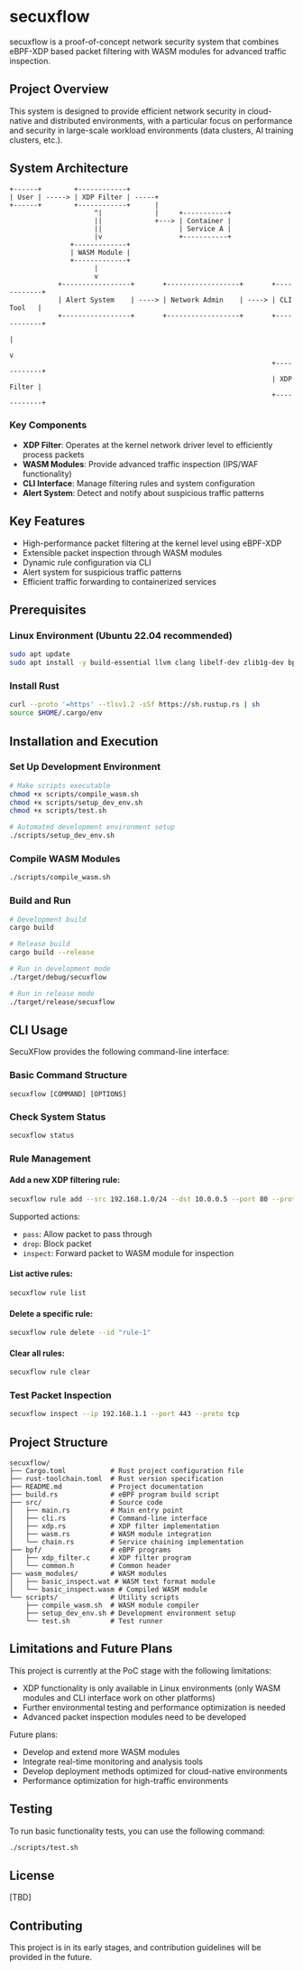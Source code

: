# secuxflow

secuxflow is a proof-of-concept network security system that combines eBPF-XDP based packet filtering with WASM modules for advanced traffic inspection.

## Project Overview

This system is designed to provide efficient network security in cloud-native and distributed environments, with a particular focus on performance and security in large-scale workload environments (data clusters, AI training clusters, etc.).

## System Architecture

```
+------+        +------------+
| User | -----> | XDP Filter | -----+
+------+        +------------+      |
                     ^|             |     +-----------+
                     ||             +---> | Container |
                     ||                   | Service A |
                     |v                   +-----------+
               +-------------+
               | WASM Module |
               +-------------+
                     |
                     v
            +-----------------+       +------------------+       +------------+
            | Alert System    | ----> | Network Admin    | ----> | CLI Tool   |
            +-----------------+       +------------------+       +------------+
                                                                      |
                                                                      v
                                                                 +------------+
                                                                 | XDP Filter |
                                                                 +------------+
```

### Key Components

- **XDP Filter**: Operates at the kernel network driver level to efficiently process packets
- **WASM Modules**: Provide advanced traffic inspection (IPS/WAF functionality)
- **CLI Interface**: Manage filtering rules and system configuration
- **Alert System**: Detect and notify about suspicious traffic patterns

## Key Features

- High-performance packet filtering at the kernel level using eBPF-XDP
- Extensible packet inspection through WASM modules
- Dynamic rule configuration via CLI
- Alert system for suspicious traffic patterns
- Efficient traffic forwarding to containerized services

## Prerequisites

### Linux Environment (Ubuntu 22.04 recommended)

```bash
sudo apt update
sudo apt install -y build-essential llvm clang libelf-dev zlib1g-dev bpftool linux-headers-$(uname -r) wabt
```

### Install Rust

```bash
curl --proto '=https' --tlsv1.2 -sSf https://sh.rustup.rs | sh
source $HOME/.cargo/env
```

## Installation and Execution

### Set Up Development Environment

```bash
# Make scripts executable
chmod +x scripts/compile_wasm.sh
chmod +x scripts/setup_dev_env.sh
chmod +x scripts/test.sh

# Automated development environment setup
./scripts/setup_dev_env.sh
```

### Compile WASM Modules

```bash
./scripts/compile_wasm.sh
```

### Build and Run

```bash
# Development build
cargo build

# Release build
cargo build --release

# Run in development mode
./target/debug/secuxflow

# Run in release mode
./target/release/secuxflow
```

## CLI Usage

SecuXFlow provides the following command-line interface:

### Basic Command Structure

```
secuxflow [COMMAND] [OPTIONS]
```

### Check System Status

```bash
secuxflow status
```

### Rule Management

#### Add a new XDP filtering rule:

```bash
secuxflow rule add --src 192.168.1.0/24 --dst 10.0.0.5 --port 80 --proto tcp --action drop
```

Supported actions:
- `pass`: Allow packet to pass through
- `drop`: Block packet
- `inspect`: Forward packet to WASM module for inspection

#### List active rules:

```bash
secuxflow rule list
```

#### Delete a specific rule:

```bash
secuxflow rule delete --id "rule-1"
```

#### Clear all rules:

```bash
secuxflow rule clear
```

### Test Packet Inspection

```bash
secuxflow inspect --ip 192.168.1.1 --port 443 --proto tcp
```

## Project Structure

```
secuxflow/
├── Cargo.toml           # Rust project configuration file
├── rust-toolchain.toml  # Rust version specification
├── README.md            # Project documentation
├── build.rs             # eBPF program build script
├── src/                 # Source code
│   ├── main.rs          # Main entry point
│   ├── cli.rs           # Command-line interface
│   ├── xdp.rs           # XDP filter implementation
│   ├── wasm.rs          # WASM module integration
│   └── chain.rs         # Service chaining implementation
├── bpf/                 # eBPF programs
│   ├── xdp_filter.c     # XDP filter program
│   └── common.h         # Common header
├── wasm_modules/        # WASM modules
│   ├── basic_inspect.wat # WASM text format module
│   └── basic_inspect.wasm # Compiled WASM module
└── scripts/             # Utility scripts
    ├── compile_wasm.sh  # WASM module compiler
    ├── setup_dev_env.sh # Development environment setup
    └── test.sh          # Test runner
```

## Limitations and Future Plans

This project is currently at the PoC stage with the following limitations:

- XDP functionality is only available in Linux environments (only WASM modules and CLI interface work on other platforms)
- Further environmental testing and performance optimization is needed
- Advanced packet inspection modules need to be developed

Future plans:
- Develop and extend more WASM modules
- Integrate real-time monitoring and analysis tools
- Develop deployment methods optimized for cloud-native environments
- Performance optimization for high-traffic environments

## Testing

To run basic functionality tests, you can use the following command:

```bash
./scripts/test.sh
```

## License

[TBD]

## Contributing

This project is in its early stages, and contribution guidelines will be provided in the future.
